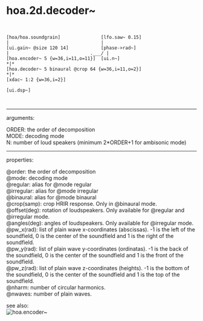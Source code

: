 # hoa.2d.decoder~

```


[hoa/hoa.soundgrain]               [lfo.saw~ 0.15]
|                                  |
[ui.gain~ @size 120 14]            [phase->rad~]
|                              .___/ |
[hoa.encoder~ 5 {w=36,i=11,o=11}]  [ui.n~]
*|*
[hoa.decoder~ 5 binaural @crop 64 {w=36,i=11,o=2}]
*|*
[xdac~ 1:2 {w=36,i=2}]

[ui.dsp~]

            
```
---
arguments:

ORDER: the order of
            decomposition<br>
MODE: decoding
            mode<br>
N: number of loud speakers (minimum 2*ORDER+1 for ambisonic
            mode)<br>

---
properties:

@order: the order of decomposition<br>
@mode: 
            decoding mode<br>
@regular: alias for @mode regular<br>
@irregular: alias for @mode irregular<br>
@binaural: alias for @mode binaural<br>
@crop(samp): crop HRIR response. Only in @binaural mode.<br>
@offset(deg): rotation of
            loudspeakers. Only available for @regular and @irregular mode.<br>
@angles(deg): angles of loudspeakers. Only
            available for @irregular mode.<br>
@pw_x(rad): list of plain wave x-coordinates (abscissas). -1 is the left of the
            soundfield, 0 is the center of the soundfield and 1 is the right of the
            soundfield.<br>
@pw_y(rad): list of plain wave y-coordinates (ordinatas). -1 is the back of the
            soundfield, 0 is the center of the soundfield and 1 is the front of the
            soundfield.<br>
@pw_z(rad): list of plain wave z-coordinates (heights). -1 is the bottom of the
            soundfield, 0 is the center of the soundfield and 1 is the top of the
            soundfield.<br>
@nharm: number of
            circular harmonics.<br>
@nwaves: number of
            plain waves.<br>

see also:<br>
![hoa.encoder~]("img/object_hoa.encoder~.png")

